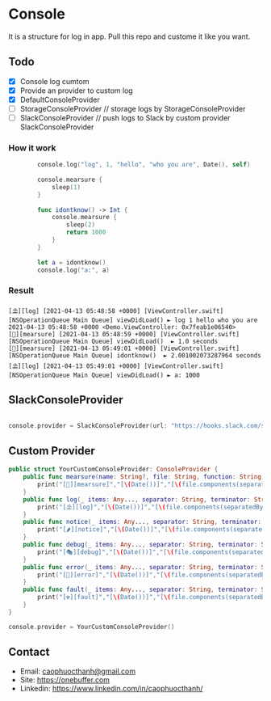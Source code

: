 # Console
It is a structure for log in app. Pull this repo and custome it like you want.

## Todo

- [x] Console log cumtom
- [x] Provide an provider to custom log
- [x] DefaultConsoleProvider
- [ ] StorageConsoleProvider // storage logs by StorageConsoleProvider
- [ ] SlackConsoleProvider // push logs to Slack by custom provider SlackConsoleProvider

### How it work

```swift
        console.log("log", 1, "hello", "who you are", Date(), self)
        
        console.mearsure {
            sleep(1)
        }
        
        func idontknow() -> Int {
            console.mearsure {
                sleep(2)
                return 1000
            }
        }
        
        let a = idontknow()
        console.log("a:", a)

```
### Result

```
[⛱][log] [2021-04-13 05:48:58 +0000] [ViewController.swift] [NSOperationQueue Main Queue] viewDidLoad() ► log 1 hello who you are 2021-04-13 05:48:58 +0000 <Demo.ViewController: 0x7feab1e06540>
[🍭][mearsure] [2021-04-13 05:48:59 +0000] [ViewController.swift] [NSOperationQueue Main Queue] viewDidLoad()  ► 1.0 seconds
[🍭][mearsure] [2021-04-13 05:49:01 +0000] [ViewController.swift] [NSOperationQueue Main Queue] idontknow()  ► 2.001002073287964 seconds
[⛱][log] [2021-04-13 05:49:01 +0000] [ViewController.swift] [NSOperationQueue Main Queue] viewDidLoad() ► a: 1000
```

## SlackConsoleProvider

```swift

console.provider = SlackConsoleProvider(url: "https://hooks.slack.com/services/(your slack incoming webhook url)", channel: "#dev", username: UIDevice.current.name)

```

## Custom Provider

```swift
public struct YourCustomConsoleProvider: ConsoleProvider {
    public func mearsure(name: String?, file: String, function: String, interval: TimeInterval) {
        print("[🍭][mearsure]","[\(Date())]","[\(file.components(separatedBy: "/").last ?? "")]","[\(Thread.current.name)] \(function)", name ?? "", "► \(interval) seconds")
    }
    public func log(_ items: Any..., separator: String, terminator: String, file: String, function: String) {
        print("[⛱][log]","[\(Date())]","[\(file.components(separatedBy: "/").last ?? "")]","[\(Thread.current.name)] \(function) ►",(items.first as? [Any])?.map { "\($0)"}.joined(separator: separator) ?? "")
    }
    public func notice(_ items: Any..., separator: String, terminator: String, file: String, function: String) {
        print("[🌶][notice]","[\(Date())]","[\(file.components(separatedBy: "/").last ?? "")]","[\(Thread.current.name)] \(function) ►",(items.first as? [Any])?.map { "\($0)"}.joined(separator: separator) ?? "")
    }
    public func debug(_ items: Any..., separator: String, terminator: String, file: String, function: String) {
        print("[🎭][debug]","[\(Date())]","[\(file.components(separatedBy: "/").last ?? "")]","[\(Thread.current.name)] \(function) ►",(items.first as? [Any])?.map { "\($0)"}.joined(separator: separator) ?? "")
    }
    public func error(_ items: Any..., separator: String, terminator: String, file: String, function: String) {
        print("[📛][error]","[\(Date())]","[\(file.components(separatedBy: "/").last ?? "")]","[\(Thread.current.name)] \(function) ►",(items.first as? [Any])?.map { "\($0)"}.joined(separator: separator) ?? "")
    }
    public func fault(_ items: Any..., separator: String, terminator: String, file: String, function: String) {
        print("[☢️][fault]","[\(Date())]","[\(file.components(separatedBy: "/").last ?? "")]","[\(Thread.current.name)] \(function) ►",(items.first as? [Any])?.map { "\($0)"}.joined(separator: separator) ?? "")
    }
}

console.provider = YourCustomConsoleProvider()

```

## Contact
- Email: caophuocthanh@gmail.com
- Site: https://onebuffer.com
- Linkedin: https://www.linkedin.com/in/caophuocthanh/

